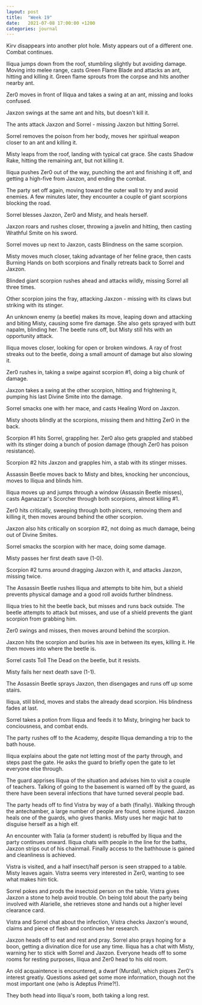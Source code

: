 ```yaml
---
layout: post
title:  "Week 19"
date:   2021-07-08 17:00:00 +1200
categories: journal
---
```

Kirv disappears into another plot hole. Misty appears out of a different one. Combat continues.

Iliqua jumps down from the roof, stumbling slightly but avoiding damage. Moving into melee range, casts Green Flame Blade and attacks an ant, hitting and killing it. Green flame sprouts from the corpse and hits another nearby ant.

Zer0 moves in front of Iliqua and takes a swing at an ant, missing and looks confused.

Jaxzon swings at the same ant and hits, but doesn't kill it.

The ants attack Jaxzon and Sorrel - missing Jaxzon but hitting Sorrel.

Sorrel removes the poison from her body, moves her spiritual weapon closer to an ant and killing it.

Misty leaps from the roof, landing with typical cat grace. She casts Shadow Rake, hitting the remaining ant, but not killing it.

Iliqua pushes Zer0 out of the way, punching the ant and finishing it off, and getting a high-five from Jaxzon, and ending the combat.

The party set off again, moving toward the outer wall to try and avoid enemies. A few minutes later, they encounter a couple of giant scorpions blocking the road.

Sorrel blesses Jaxzon, Zer0 and Misty, and heals herself.

Jaxzon roars and rushes closer, throwing a javelin and hitting, then casting Wrathful Smite on his sword.

Sorrel moves up next to Jaxzon, casts Blindness on the same scorpion.

Misty moves much closer, taking advantage of her feline grace, then casts Burning Hands on both scorpions and finally retreats back to Sorrel and Jaxzon.

Blinded giant scorpion rushes ahead and attacks wildly, missing Sorrel all three times.

Other scorpion joins the fray, attacking Jaxzon - missing with its claws but striking with its stinger.

An unknown enemy (a beetle) makes its move, leaping down and attacking and biting Misty, causing some fire damage. She also gets sprayed with butt napalm, blinding her. The beetle runs off, but Misty still hits with an opportunity attack.

Iliqua moves closer, looking for open or broken windows. A ray of frost streaks out to the beetle, doing a small amount of damage but also slowing it.

Zer0 rushes in, taking a swipe against scorpion #1, doing a big chunk of damage.

Jaxzon takes a swing at the other scorpion, hitting and frightening it, pumping his last Divine Smite into the damage.

Sorrel smacks one with her mace, and casts Healing Word on Jaxzon.

Misty shoots blindly at the scorpions, missing them and hitting Zer0 in the back.

Scorpion #1 hits Sorrel, grappling her. Zer0 also gets grappled and stabbed with its stinger doing a bunch of posion damage (though Zer0 has poison resistance).

Scorpion #2 hits Jaxzon and grapples him, a stab with its stinger misses.

Assassin Beetle moves back to Misty and bites, knocking her unconcious, moves to Iliqua and blinds him.

Iliqua moves up and jumps through a window (Assassin Beetle misses), casts Aganazzar's Scorcher through both scorpions, almost killing #1.

Zer0 hits critically, sweeping through both pincers, removing them and killing it, then moves around behind the other scorpion.

Jaxzon also hits critically on scorpion #2, not doing as much damage, being out of Divine Smites.

Sorrel smacks the scorpion with her mace, doing some damage.

Misty passes her first death save (1-0).

Scorpion #2 turns around dragging Jaxzon with it, and attacks Jaxzon, missing twice.

The Assassin Beetle rushes Iliqua and attempts to bite him, but a shield prevents physical damage and a good roll avoids further blindness.

Iliqua tries to hit the beetle back, but misses and runs back outside. The beetle attempts to attack but misses, and use of a shield prevents the giant scorpion from grabbing him.

Zer0 swings and misses, then moves around behind the scorpion.

Jaxzon hits the scorpion and buries his axe in between its eyes, killing it. He then moves into where the beetle is.

Sorrel casts Toll The Dead on the beetle, but it resists.

Misty fails her next death save (1-1).

The Assassin Beetle sprays Jaxzon, then disengages and runs off up some stairs.

Iliqua, still blind, moves and stabs the already dead scorpion. His blindness fades at last.

Sorrel takes a potion from Iliqua and feeds it to Misty, bringing her back to conciousness, and combat ends.

The party rushes off to the Academy, despite Iliqua demanding a trip to the bath house.

Iliqua explains about the gate not letting most of the party through, and steps past the gate. He asks the guard to briefly open the gate to let everyone else through.

The guard apprises Iliqua of the situation and advises him to visit a couple of teachers. Talking of going to the basement is warned off by the guard, as there have been several infections that have turned several people bad.

The party heads off to find Vistra by way of a bath (finally). Walking through the antechamber, a large number of people are found, some injured. Jaxzon heals one of the guards, who gives thanks. Misty uses her magic hat to disguise herself as a high elf.

An encounter with Talia (a former student) is rebuffed by Iliqua and the party continues onward. Iliqua chats with people in the line for the baths, Jaxzon strips out of his chainmail. Finally access to the bathhouse is gained and cleanliness is achieved.

Vistra is visited, and a half insect/half person is seen strapped to a table. Misty leaves again. Vistra seems very interested in Zer0, wanting to see what makes him tick.

Sorrel pokes and prods the insectoid person on the table. Vistra gives Jaxzon a stone to help avoid trouble. On being told about the party being involved with Alarielle, she retrieves stone and hands out a higher level clearance card.

Vistra and Sorrel chat about the infection, Vistra checks Jaxzon's wound, claims and piece of flesh and continues her research.

Jaxzon heads off to eat and rest and pray. Sorrel also prays hoping for a boon, getting a divination dice for use any time. Iliqua has a chat with Misty, warning her to stick with Sorrel and Jaxzon. Everyone heads off to some rooms for resting purposes, Iliqua and Zer0 head to his old room.

An old acquaintence is encountered, a dwarf (Murdal), which piques Zer0's interest greatly. Questions asked get some more information, though not the most important one (who is Adeptus Prime?!).

They both head into Iliqua's room, both taking a long rest.